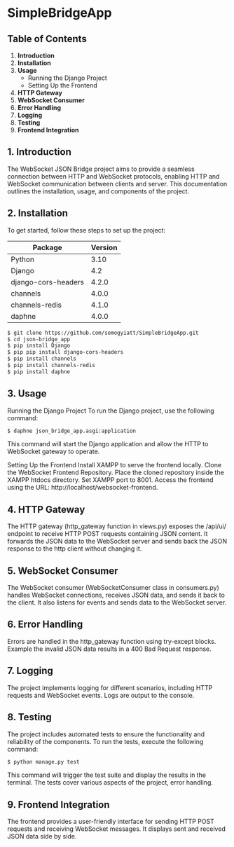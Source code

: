 # SimpleBridgeApp

## Table of Contents

1. **Introduction**
2. **Installation**
3. **Usage**
    - Running the Django Project
    - Setting Up the Frontend
4. **HTTP Gateway**
5. **WebSocket Consumer**
6. **Error Handling**
7. **Logging**
8. **Testing**
9. **Frontend Integration**

## 1. Introduction

The WebSocket JSON Bridge project aims to provide a seamless connection between HTTP and WebSocket protocols, enabling HTTP and WebSocket communication between clients and server. This documentation outlines the installation, usage, and components of the project.

## 2. Installation

To get started, follow these steps to set up the project:

| Package         | Version |
|-----------------|---------|
| Python        | 3.10   |
| Django          | 4.2     |
| django-cors-headers  | 4.2.0    |
| channels | 4.0.0   |
| channels-redis | 4.1.0 |
| daphne | 4.0.0 |

```bash
$ git clone https://github.com/somogyiatt/SimpleBridgeApp.git
$ cd json-bridge_app
$ pip install Django
$ pip pip install django-cors-headers
$ pip install channels
$ pip install channels-redis
$ pip install daphne
```

## 3. Usage
Running the Django Project
To run the Django project, use the following command:

```bash
$ daphne json_bridge_app.asgi:application
```
This command will start the Django application and allow the HTTP to WebSocket gateway to operate.

Setting Up the Frontend
Install XAMPP to serve the frontend locally.
Clone the WebSocket Frontend Repository.
Place the cloned repository inside the XAMPP htdocs directory.
Set XAMPP port to 8001.
Access the frontend using the URL: http://localhost/websocket-frontend.

## 4. HTTP Gateway
The HTTP gateway (http_gateway function in views.py) exposes the /api/ui/ endpoint to receive HTTP POST requests containing JSON content. It forwards the JSON data to the WebSocket server and sends back the JSON response to the http client without changing it.

## 5. WebSocket Consumer
The WebSocket consumer (WebSocketConsumer class in consumers.py) handles WebSocket connections, receives JSON data, and sends it back to the client. It also listens for events and sends data to the WebSocket server.

## 6. Error Handling
Errors are handled in the http_gateway function using try-except blocks. Example the invalid JSON data results in a 400 Bad Request response.

## 7. Logging
The project implements logging for different scenarios, including HTTP requests and WebSocket events. Logs are output to the console.

## 8. Testing

The project includes automated tests to ensure the functionality and reliability of the components. To run the tests, execute the following command:

```bash
$ python manage.py test
```

This command will trigger the test suite and display the results in the terminal. The tests cover various aspects of the project, error handling.

## 9. Frontend Integration
The frontend provides a user-friendly interface for sending HTTP POST requests and receiving WebSocket messages. It displays sent and received JSON data side by side.
